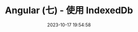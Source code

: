 ---
title: Angular (七) - 使用 IndexedDb
date: 2023-10-17 19:54:58
categories: 
  - 前端技術
  - Angular
tags: 
  - Angular
description:
keyword: 'ES6, Angular ,網頁'
cover: /img/Web/bg/Angular-bg-01.png
---